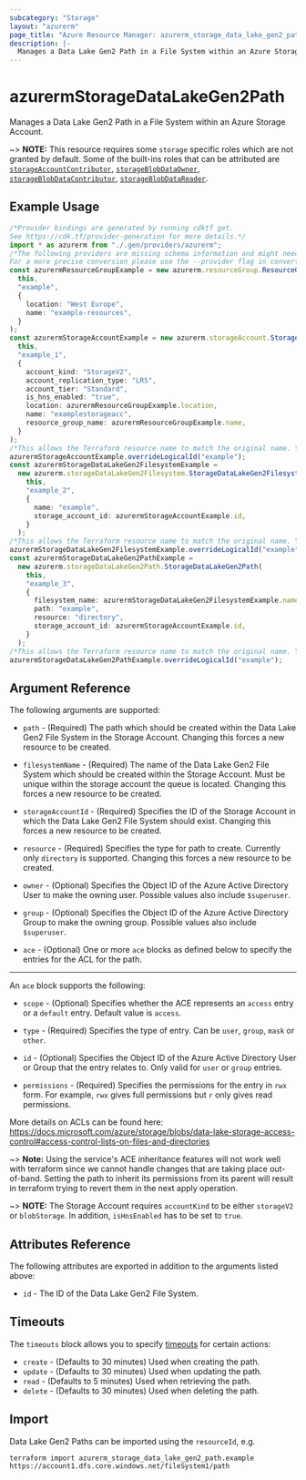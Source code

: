 ```yaml
---
subcategory: "Storage"
layout: "azurerm"
page_title: "Azure Resource Manager: azurerm_storage_data_lake_gen2_path"
description: |-
  Manages a Data Lake Gen2 Path in a File System within an Azure Storage Account.
---
```


# azurermStorageDataLakeGen2Path

Manages a Data Lake Gen2 Path in a File System within an Azure Storage Account.

\~> **NOTE:** This resource requires some `storage` specific roles which are not granted by default. Some of the built-ins roles that can be attributed are [`storageAccountContributor`](https://docs.microsoft.com/azure/role-based-access-control/built-in-roles#storage-account-contributor), [`storageBlobDataOwner`](https://docs.microsoft.com/azure/role-based-access-control/built-in-roles#storage-blob-data-owner), [`storageBlobDataContributor`](https://docs.microsoft.com/azure/role-based-access-control/built-in-roles#storage-blob-data-contributor), [`storageBlobDataReader`](https://docs.microsoft.com/azure/role-based-access-control/built-in-roles#storage-blob-data-reader).

## Example Usage

```typescript
/*Provider bindings are generated by running cdktf get.
See https://cdk.tf/provider-generation for more details.*/
import * as azurerm from "./.gen/providers/azurerm";
/*The following providers are missing schema information and might need manual adjustments to synthesize correctly: azurerm.
For a more precise conversion please use the --provider flag in convert.*/
const azurermResourceGroupExample = new azurerm.resourceGroup.ResourceGroup(
  this,
  "example",
  {
    location: "West Europe",
    name: "example-resources",
  }
);
const azurermStorageAccountExample = new azurerm.storageAccount.StorageAccount(
  this,
  "example_1",
  {
    account_kind: "StorageV2",
    account_replication_type: "LRS",
    account_tier: "Standard",
    is_hns_enabled: "true",
    location: azurermResourceGroupExample.location,
    name: "examplestorageacc",
    resource_group_name: azurermResourceGroupExample.name,
  }
);
/*This allows the Terraform resource name to match the original name. You can remove the call if you don't need them to match.*/
azurermStorageAccountExample.overrideLogicalId("example");
const azurermStorageDataLakeGen2FilesystemExample =
  new azurerm.storageDataLakeGen2Filesystem.StorageDataLakeGen2Filesystem(
    this,
    "example_2",
    {
      name: "example",
      storage_account_id: azurermStorageAccountExample.id,
    }
  );
/*This allows the Terraform resource name to match the original name. You can remove the call if you don't need them to match.*/
azurermStorageDataLakeGen2FilesystemExample.overrideLogicalId("example");
const azurermStorageDataLakeGen2PathExample =
  new azurerm.storageDataLakeGen2Path.StorageDataLakeGen2Path(
    this,
    "example_3",
    {
      filesystem_name: azurermStorageDataLakeGen2FilesystemExample.name,
      path: "example",
      resource: "directory",
      storage_account_id: azurermStorageAccountExample.id,
    }
  );
/*This allows the Terraform resource name to match the original name. You can remove the call if you don't need them to match.*/
azurermStorageDataLakeGen2PathExample.overrideLogicalId("example");

```

## Argument Reference

The following arguments are supported:

*   `path` - (Required) The path which should be created within the Data Lake Gen2 File System in the Storage Account. Changing this forces a new resource to be created.

*   `filesystemName` - (Required) The name of the Data Lake Gen2 File System which should be created within the Storage Account. Must be unique within the storage account the queue is located. Changing this forces a new resource to be created.

*   `storageAccountId` - (Required) Specifies the ID of the Storage Account in which the Data Lake Gen2 File System should exist. Changing this forces a new resource to be created.

*   `resource` - (Required) Specifies the type for path to create. Currently only `directory` is supported. Changing this forces a new resource to be created.

*   `owner` - (Optional) Specifies the Object ID of the Azure Active Directory User to make the owning user. Possible values also include `$superuser`.

*   `group` - (Optional) Specifies the Object ID of the Azure Active Directory Group to make the owning group. Possible values also include `$superuser`.

*   `ace` - (Optional) One or more `ace` blocks as defined below to specify the entries for the ACL for the path.

***

An `ace` block supports the following:

*   `scope` - (Optional) Specifies whether the ACE represents an `access` entry or a `default` entry. Default value is `access`.

*   `type` - (Required) Specifies the type of entry. Can be `user`, `group`, `mask` or `other`.

*   `id` - (Optional) Specifies the Object ID of the Azure Active Directory User or Group that the entry relates to. Only valid for `user` or `group` entries.

*   `permissions` - (Required) Specifies the permissions for the entry in `rwx` form. For example, `rwx` gives full permissions but `r` only gives read permissions.

More details on ACLs can be found here: <https://docs.microsoft.com/azure/storage/blobs/data-lake-storage-access-control#access-control-lists-on-files-and-directories>

\~> **Note:** Using the service's ACE inheritance features will not work well with terraform since we cannot handle changes that are taking place out-of-band. Setting the path to inherit its permissions from its parent will result in terraform trying to revert them in the next apply operation.

\~> **NOTE:** The Storage Account requires `accountKind` to be either `storageV2` or `blobStorage`. In addition, `isHnsEnabled` has to be set to `true`.

## Attributes Reference

The following attributes are exported in addition to the arguments listed above:

* `id` - The ID of the Data Lake Gen2 File System.

## Timeouts

The `timeouts` block allows you to specify [timeouts](https://www.terraform.io/language/resources/syntax#operation-timeouts) for certain actions:

* `create` - (Defaults to 30 minutes) Used when creating the path.
* `update` - (Defaults to 30 minutes) Used when updating the path.
* `read` - (Defaults to 5 minutes) Used when retrieving the path.
* `delete` - (Defaults to 30 minutes) Used when deleting the path.

## Import

Data Lake Gen2 Paths can be imported using the `resourceId`, e.g.

```console
terraform import azurerm_storage_data_lake_gen2_path.example https://account1.dfs.core.windows.net/fileSystem1/path
```
